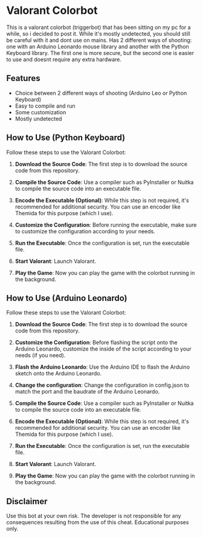 # Valorant Colorbot

This is a valorant colorbot (triggerbot) that has been sitting on my pc for a while, so i decided to post it. While it's mostly undetected, you should still be careful with it and dont use on mains. Has 2 different ways of shooting: one with an Arduino Leonardo mouse library and another with the Python Keyboard library. The first one is more secure, but the second one is easier to use and doesnt require any extra hardware.

## Features

- Choice between 2 different ways of shooting (Arduino Leo or Python Keyboard)
- Easy to compile and run
- Some customization
- Mostly undetected

## How to Use (Python Keyboard)

Follow these steps to use the Valorant Colorbot:

1. **Download the Source Code**: The first step is to download the source code from this repository.

2. **Compile the Source Code**: Use a compiler such as PyInstaller or Nuitka to compile the source code into an executable file.

3. **Encode the Executable (Optional)**: While this step is not required, it's recommended for additional security. You can use an encoder like Themida for this purpose (which I use).

4. **Customize the Configuration**: Before running the executable, make sure to customize the configuration according to your needs.

5. **Run the Executable**: Once the configuration is set, run the executable file.

6. **Start Valorant**: Launch Valorant.

7. **Play the Game**: Now you can play the game with the colorbot running in the background.

## How to Use (Arduino Leonardo)

Follow these steps to use the Valorant Colorbot:

1. **Download the Source Code**: The first step is to download the source code from this repository.

2. **Customize the Configuration**: Before flashing the script onto the Arduino Leonardo, customize the inside of the script according to your needs (if you need).

3. **Flash the Arduino Leonardo**: Use the Arduino IDE to flash the Arduino sketch onto the Arduino Leonardo.

4. **Change the configuration**: Change the configuration in config.json to match the port and the baudrate of the Arduino Leonardo.

5. **Compile the Source Code**: Use a compiler such as PyInstaller or Nuitka to compile the source code into an executable file.

6. **Encode the Executable (Optional)**: While this step is not required, it's recommended for additional security. You can use an encoder like Themida for this purpose (which I use).

7. **Run the Executable**: Once the configuration is set, run the executable file.

8. **Start Valorant**: Launch Valorant.

9. **Play the Game**: Now you can play the game with the colorbot running in the background.

## Disclaimer

Use this bot at your own risk. The developer is not responsible for any consequences resulting from the use of this cheat. Educational purposes only.
